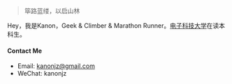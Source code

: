 > 筚路蓝缕，以启山林  

Hey，我是Kanon，Geek & Climber & Marathon Runner。[电子科技大学](http://www.uestc.edu.cn/)在读本科生。

#### Contact Me
- Email: kanonjz@gmail.com
- WeChat: kanonjz
<br><br><br><br><br>
